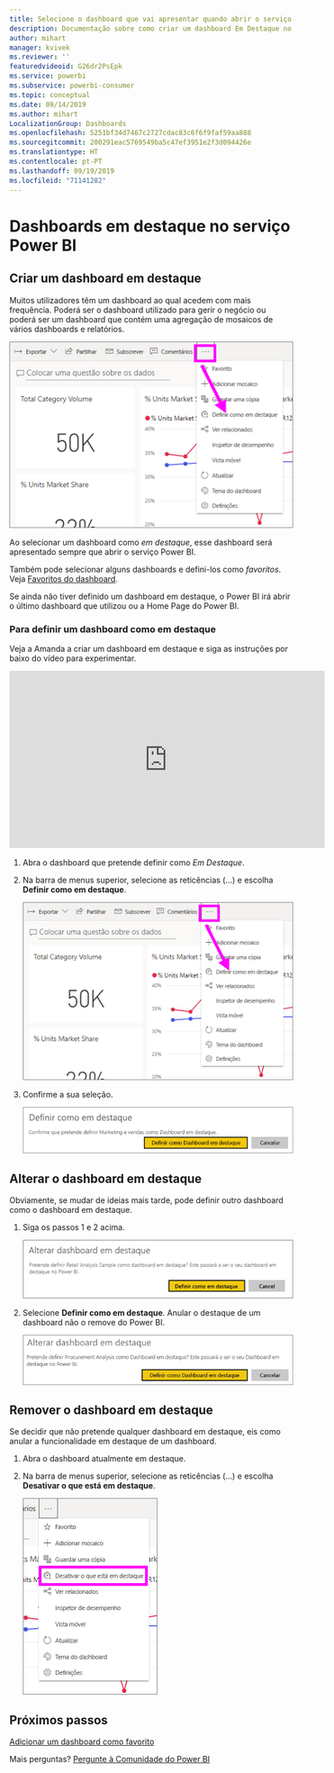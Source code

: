 ```yaml
---
title: Selecione o dashboard que vai apresentar quando abrir o serviço Power BI
description: Documentação sobre como criar um dashboard Em Destaque no serviço Power BI
author: mihart
manager: kvivek
ms.reviewer: ''
featuredvideoid: G26dr2PsEpk
ms.service: powerbi
ms.subservice: powerbi-consumer
ms.topic: conceptual
ms.date: 09/14/2019
ms.author: mihart
LocalizationGroup: Dashboards
ms.openlocfilehash: 5251bf34d7467c2727cdac83c6f6f9faf59aa888
ms.sourcegitcommit: 200291eac5769549ba5c47ef3951e2f3d094426e
ms.translationtype: HT
ms.contentlocale: pt-PT
ms.lasthandoff: 09/19/2019
ms.locfileid: "71141282"
---
```

# <a name="featured-dashboards-in-the-power-bi-service"></a>Dashboards em destaque no serviço Power BI
## <a name="create-a-featured-dashboard"></a>Criar um dashboard em destaque
Muitos utilizadores têm um dashboard ao qual acedem com mais frequência.  Poderá ser o dashboard utilizado para gerir o negócio ou poderá ser um dashboard que contém uma agregação de mosaicos de vários dashboards e relatórios.

![ícone definir como dashboard em destaque](./media/end-user-featured/power-bi-dropdown.png)

Ao selecionar um dashboard como *em destaque*, esse dashboard será apresentado sempre que abrir o serviço Power BI.  

Também pode selecionar alguns dashboards e defini-los como *favoritos*. Veja [Favoritos do dashboard](end-user-favorite.md).

Se ainda não tiver definido um dashboard em destaque, o Power BI irá abrir o último dashboard que utilizou ou a Home Page do Power BI.  

### <a name="to-set-a-dashboard-as-featured"></a>Para definir um dashboard como **em destaque**
Veja a Amanda a criar um dashboard em destaque e siga as instruções por baixo do vídeo para experimentar.

<iframe width="560" height="315" src="https://www.youtube.com/embed/G26dr2PsEpk" frameborder="0" allowfullscreen></iframe>



1. Abra o dashboard que pretende definir como *Em Destaque*. 
2. Na barra de menus superior, selecione as reticências (...) e escolha **Definir como em destaque**.  
   
    ![Ícone Definir como dashboard em destaque](./media/end-user-featured/power-bi-dropdown.png)
3. Confirme a sua seleção.
   
    ![definir como dashboard em destaque](./media/end-user-featured/power-bi-featured-confirm.png)

## <a name="change-the-featured-dashboard"></a>Alterar o dashboard em destaque
Obviamente, se mudar de ideias mais tarde, pode definir outro dashboard como o dashboard em destaque.

1. Siga os passos 1 e 2 acima.
   
    ![Janela Alterar dashboard em destaque](./media/end-user-featured/power-bi-change-feature.png)
2. Selecione **Definir como em destaque**. Anular o destaque de um dashboard não o remove do Power BI.  
   
    ![mensagem de êxito](./media/end-user-featured/power-bi-unfeature-new.png)

## <a name="remove-the-featured-dashboard"></a>Remover o dashboard em destaque
Se decidir que não pretende qualquer dashboard em destaque, eis como anular a funcionalidade em destaque de um dashboard.

1. Abra o dashboard atualmente em destaque.
2. Na barra de menus superior, selecione as reticências (...) e escolha **Desativar o que está em destaque**.

    ![Opção para desativar o dashboard em destaque selecionada](./media/end-user-featured/power-bi-unfeature-newer.png)
   
## <a name="next-steps"></a>Próximos passos
[Adicionar um dashboard como favorito](end-user-favorite.md)

Mais perguntas? [Pergunte à Comunidade do Power BI](http://community.powerbi.com/)

